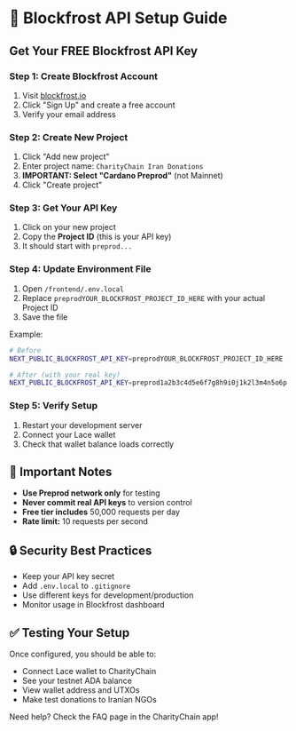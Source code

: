 # 🔑 Blockfrost API Setup Guide

## Get Your FREE Blockfrost API Key

### Step 1: Create Blockfrost Account
1. Visit [blockfrost.io](https://blockfrost.io)
2. Click "Sign Up" and create a free account
3. Verify your email address

### Step 2: Create New Project
1. Click "Add new project"
2. Enter project name: `CharityChain Iran Donations`
3. **IMPORTANT: Select "Cardano Preprod"** (not Mainnet)
4. Click "Create project"

### Step 3: Get Your API Key
1. Click on your new project
2. Copy the **Project ID** (this is your API key)
3. It should start with `preprod...`

### Step 4: Update Environment File
1. Open `/frontend/.env.local`
2. Replace `preprodYOUR_BLOCKFROST_PROJECT_ID_HERE` with your actual Project ID
3. Save the file

Example:
```bash
# Before
NEXT_PUBLIC_BLOCKFROST_API_KEY=preprodYOUR_BLOCKFROST_PROJECT_ID_HERE

# After (with your real key)
NEXT_PUBLIC_BLOCKFROST_API_KEY=preprod1a2b3c4d5e6f7g8h9i0j1k2l3m4n5o6p
```

### Step 5: Verify Setup
1. Restart your development server
2. Connect your Lace wallet
3. Check that wallet balance loads correctly

## 🚨 Important Notes

- **Use Preprod network only** for testing
- **Never commit real API keys** to version control
- **Free tier includes** 50,000 requests per day
- **Rate limit:** 10 requests per second

## 🔒 Security Best Practices

- Keep your API key secret
- Add `.env.local` to `.gitignore`
- Use different keys for development/production
- Monitor usage in Blockfrost dashboard

## ✅ Testing Your Setup

Once configured, you should be able to:
- Connect Lace wallet to CharityChain
- See your testnet ADA balance
- View wallet address and UTXOs
- Make test donations to Iranian NGOs

Need help? Check the FAQ page in the CharityChain app!
